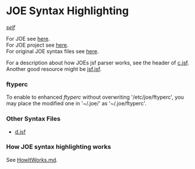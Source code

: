 # JOE Syntax Highlighting

*[self](https://github.com/cmur2/joe-syntax)*

For JOE see [here](http://joe-editor.sourceforge.net/).  
For JOE project see [here](http://sourceforge.net/projects/joe-editor/).  
For original JOE syntax files see [here](http://joe-editor.hg.sourceforge.net/hgweb/joe-editor/joe-editor/file/tip/syntax).  

For a description about how JOEs jsf parser works, see the header of
[c.jsf](http://joe-editor.hg.sourceforge.net/hgweb/joe-editor/joe-editor/file/tip/syntax/c.jsf.in).
Another good resource might be
[jsf.jsf](http://joe-editor.hg.sourceforge.net/hgweb/joe-editor/joe-editor/file/tip/syntax/jsf.jsf.in).

### ftyperc

To enable to enhanced *ftyperc* without overwriting '/etc/joe/ftyperc',
you may place the modified one in '~/.joe/' as '~/.joe/ftyperc'.

### Other Syntax Files

* [d.jsf](https://gist.github.com/1032393)

### How JOE syntax highlighting works

See [HowItWorks.md](https://github.com/cmur2/joe-syntax/blob/master/HowItWorks.md).
